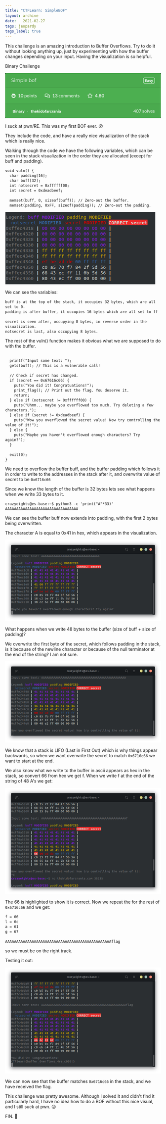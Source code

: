 ```yaml
---
title: "CTFLearn: SimpleBOF"
layout: archive
date:   2021-02-27
tags: jeopardy
tags_label: true
---
```


This challenge is an amazing introduction to Buffer Overflows. Try to do it without looking anything up, just by experimenting with how the buffer changes depending on your input. Having the visualization is so helpful.

Binary Challenge

![/assets/images/baby_bof/b1.png](/assets/images/baby_bof/b1.png)

I suck at pwn/RE. This was my first BOF ever. 😮

They include the code, and have a really nice visualization of the stack which is really nice.

Walking through the code we have the following variables, which can be seen in the stack visualization in the order they are allocated (except for buff and padding).

```
void vuln() {
  char padding[16];
  char buff[32];
  int notsecret = 0xffffff00;
  int secret = 0xdeadbeef;

  memset(buff, 0, sizeof(buff)); // Zero-out the buffer.
  memset(padding, 0xFF, sizeof(padding)); // Zero-out the padding.
```

![(/assets/images/baby_bof/bof.png](/assets/images/baby_bof/bof.png)

We can see the variables:

```
buff is at the top of the stack, it occupies 32 bytes, which are all set to 0.
padding is after buffer, it occupies 16 bytes which are all set to ff

secret is seen after, occupying 8 bytes, in reverse order in the visualization.
notsecret is last, also occupying 8 bytes.
```

The rest of the vuln() function makes it obvious what we are supposed to do with the buffer.

```

  printf("Input some text: ");
  gets(buff); // This is a vulnerable call!

  // Check if secret has changed.
  if (secret == 0x67616c66) {
    puts("You did it! Congratuations!");
    print_flag(); // Print out the flag. You deserve it.
    return;
  } else if (notsecret != 0xffffff00) {
    puts("Uhmm... maybe you overflowed too much. Try deleting a few characters.");
  } else if (secret != 0xdeadbeef) {
    puts("Wow you overflowed the secret value! Now try controlling the value of it!");
  } else {
    puts("Maybe you haven't overflowed enough characters? Try again?");
  }

  exit(0);
}
```

We need to overflow the buffer buff, and the buffer padding which follows it in order to write to the addresses in the stack after it, and overwrite value of secret to be `0x6716c66`

Since we know the length of the buffer is 32 bytes lets see what happens when we write 33 bytes to it.

```
crazyeights@es-base:~$ python3 -c 'print("A"*33)'
AAAAAAAAAAAAAAAAAAAAAAAAAAAAAAAAA
```

We can see the buffer buff now extends into padding, with the first 2 bytes being overwritten.

The character A is equal to 0x41 in hex, which appears in the visualization.

![(/assets/images/baby_bof/Screenshot_from_2021-02-27_17-17-47.png](/assets/images/baby_bof/Screenshot_from_2021-02-27_17-17-47.png)

What happens when we write 48 bytes to the buffer (size of buff + size of padding)?

We overwrite the first byte of the secret, which follows padding in the stack, is it because of the newline character or because of the null terminator at the end of the string? I am not sure.

![(/assets/images/baby_bof/Screenshot_from_2021-02-27_17-20-49.png](/assets/images/baby_bof/Screenshot_from_2021-02-27_17-20-49.png)

We know that a stack is LIFO (Last in First Out) which is why things appear backwards, so when we want overwrite the secret to match `0x6716c66` we want to start at the end.

We also know what we write to the buffer in ascii appears as hex in the stack, so convert 66 from hex we get f. When we write f at the end of the string of 48 A's we get:

![(/assets/images/baby_bof/Screenshot_from_2021-02-18_15-56-52.png](/assets/images/baby_bof/Screenshot_from_2021-02-18_15-56-52.png)

The 66 is highlighted to show it is correct. Now we repeat the for the rest of  `0x6716c66` and we get:

```
f = 66
l = 6c
a = 61
g = 67

AAAAAAAAAAAAAAAAAAAAAAAAAAAAAAAAAAAAAAAAAAAAAAAAflag
```

so we must be on the right track.

Testing it out:

![(/assets/images/baby_bof/Screenshot_from_2021-02-18_15-56-47.png](/assets/images/baby_bof/Screenshot_from_2021-02-18_15-56-47.png)

We can now see that the buffer matches `0x6716c66` in the stack, and we have received the flag.

This challenge was pretty awesome. Although I solved it and didn't find it particularly hard, I have no idea how to do a BOF without this nice visual, and I still suck at pwn. 😐

FIN. 🥳